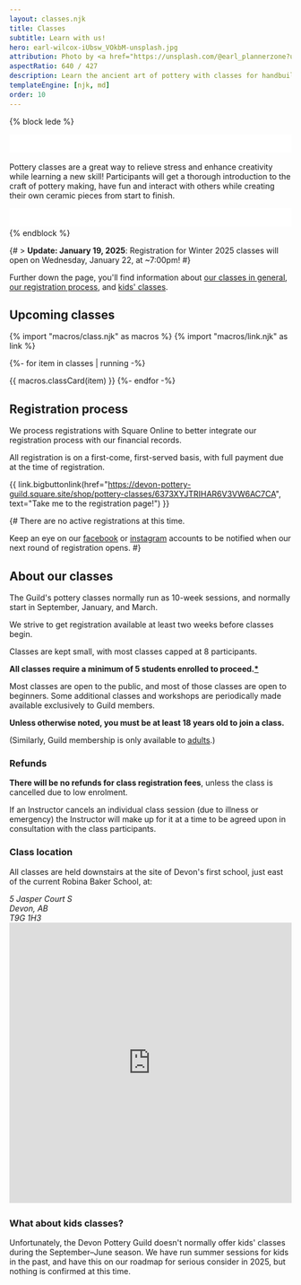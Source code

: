 ```yaml
---
layout: classes.njk
title: Classes
subtitle: Learn with us!
hero: earl-wilcox-iUbsw_VOkbM-unsplash.jpg
attribution: Photo by <a href="https://unsplash.com/@earl_plannerzone?utm_content=creditCopyText&utm_medium=referral&utm_source=unsplash">Earl Wilcox</a> on <a href="https://unsplash.com/photos/person-making-clay-pot-on-white-round-plate-iUbsw_VOkbM?utm_content=creditCopyText&utm_medium=referral&utm_source=unsplash">Unsplash</a>
aspectRatio: 640 / 427
description: Learn the ancient art of pottery with classes for handbuilding and throwing on the wheel.
templateEngine: [njk, md]
order: 10
---
```


{% block lede %}
<div class="lede">
    <img src="/statics/curve.svg" class="curve" inline />
<p>
Pottery classes are a great way to relieve stress and enhance creativity while
learning a new skill! Participants will get a thorough introduction to the craft
of pottery making, have fun and interact with others while creating their own
ceramic pieces from start to finish.
</p>
    <img src="/statics/curve.svg" class="curve" inline />
</div>
{% endblock %}

<style>blockquote {font-size: smaller; padding-left: 1ch; border-left: 1ch solid var(--accent)}</style>

<script src="https://cdn.jsdelivr.net/npm/add-to-calendar-button@2" async defer></script>
<script src="https://cdn.jsdelivr.net/npm/add-to-calendar-button@2" async defer></script>
<section class="flow">

{# > **Update: January 19, 2025**: Registration for Winter 2025 classes will open on Wednesday, January 22, at ~7:00pm! <add-to-calendar-button
    name="2025 Winter Class Registration Opens - Devon Pottery Guild"
    options="['Google','Apple','iCal','Microsoft365','Outlook.com','Yahoo']"
    timeZone="Canada/Mountain"
    trigger="click"
    location="Online"
    description="Registration and payment is being handled online on a first-come, first-saved basis.  Visit https://devonpotteryguild.com/classes/#registration-process, and follow the link to our Square Online page."
    inline
    label="Add a calendar reminder"
    iCalFileName="DPGwinterReg2025"
    startDate="2025-01-22"
    endDate="2025-01-22"
    startTime="19:00"
    endTime="19:00"></add-to-calendar-button> #}

Further down the page, you'll find information about [our classes in general](#about-our-classes), 
[our registration process](#registration-process), and [kids' classes](#what-about-kids-classes).

## Upcoming classes

<div id="class-calendar">

<style>
    .class-full, .class-cancelled, .class-inprogress {
        background-color: var(--accent);
        color: var(--bg);
        text-transform: uppercase;
        font-size: var(--size-0);
        padding-inline: 0.5ex;
        margin-inline: 1ex;
        vertical-align: 25%;
    }
    .card {
        position: relative;
        contain: content;
        outline: 1px dotted var(--accent);
        & h2 {
            color: revert;
        };
        & ::marker {
            color: var(--spot-bg);
        }
    }
    .card:has(.class-cancelled) {
        display: none;
    }
    iframe {
        width: 100%;
        min-height: 500px;
    }
    details {
        cursor: pointer;
    }
</style>

{% import "macros/class.njk" as macros %}
{% import "macros/link.njk" as link %}
 
{%- for item in classes | running -%}

{{ macros.classCard(item) }}
{%- endfor -%}
</div>

</section>

<section class="flow">

## Registration process

We process registrations with Square Online to better integrate our
registration process with our financial records.

All registration is on a first-come, first-served basis, with full payment due
at the time of registration.

{{ link.bigbuttonlink(href="https://devon-pottery-guild.square.site/shop/pottery-classes/6373XYJTRIHAR6V3VW6AC7CA", text="Take me to the registration page!") }}

{# 
There are no active registrations at this time. 

Keep an eye on our [facebook](https://www.facebook.com/people/Devon-Pottery-Guild/61568769758708/) or [instagram](https://www.instagram.com/devonpottery/?hl=en) accounts to be notified when our next round of registration opens.
#}

</section>

<section class="flow">

## About our classes

The Guild's pottery classes normally run as 10-week sessions, and normally start
in September, January, and March.

We strive to get registration available at least two weeks before classes begin.

Classes are kept small, with most classes capped at 8 participants.

**All classes require a minimum of 5 students enrolled to proceed.[*](#refunds)**

Most classes are open to the public, and most of those classes are open to
beginners. Some additional classes and workshops are periodically made available
exclusively to Guild members.

**Unless otherwise noted, you must be at least 18 years old to join a class.**

(Similarly, Guild membership is only available to [adults](https://kings-printer.alberta.ca/1266.cfm?page=A06.cfm&leg_type=Acts&isbncln=0779700015&display=html).)

### Refunds

**There will be no refunds for class registration fees**, unless the class is
cancelled due to low enrolment.

If an Instructor cancels an individual class session (due to illness or
emergency) the Instructor will make up for it at a time to be agreed upon in
consultation with the class participants.

### Class location

All classes are held downstairs at the site of Devon's first school, just east of the current Robina Baker School, at:

<div class="address">
    <div>
        <address itemscope="itemscope" itemtype="http://data-vocabulary.org/Address">
        <span itemprop="street-address">5 Jasper Court S</span></br>
        <span itemprop="locality">Devon</span>, <span itemprop="region">AB</span></br>
        <span itemprop="postal-code">T9G 1H3</span>
        </address>
    </div>
    <div>
        <iframe title="Google Maps" width="100%" height="400" frameborder="0" scrolling="no" marginheight="0" marginwidth="0" src="https://maps.google.com/maps?width=100%25&amp;height=600&amp;hl=en&amp;q=5%20Jasper%20Ct%20S,%20Devon,%20AB,%20T9G%201A2+(Devon%20Pottery%20Guild)&amp;t=&amp;z=16&amp;ie=UTF8&amp;iwloc=B&amp;output=embed"></iframe>
    </div>
</div>

### What about kids classes?

Unfortunately, the Devon Pottery Guild doesn't normally offer kids' classes
during the September–June season. We have run summer sessions for kids in the
past, and have this on our roadmap for serious consider in 2025, but nothing is
confirmed at this time.

</section>
